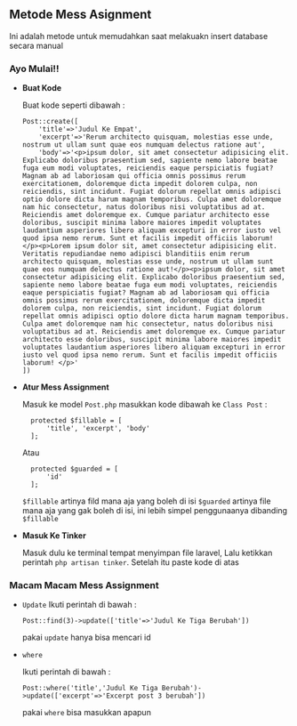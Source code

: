 ## Metode Mess Asignment

Ini adalah metode untuk memudahkan saat melakuakn insert database secara manual

### Ayo Mulai!!

- **Buat Kode**

  Buat kode seperti dibawah :

  ```
  Post::create([
      'title'=>'Judul Ke Empat',
      'excerpt'=>'Rerum architecto quisquam, molestias esse unde, nostrum ut ullam sunt quae eos numquam delectus ratione aut',
      'body'=>'<p>ipsum dolor, sit amet consectetur adipisicing elit. Explicabo doloribus praesentium sed, sapiente nemo labore beatae fuga eum modi voluptates, reiciendis eaque perspiciatis fugiat? Magnam ab ad laboriosam qui officia omnis possimus rerum exercitationem, doloremque dicta impedit dolorem culpa, non reiciendis, sint incidunt. Fugiat dolorum repellat omnis adipisci optio dolore dicta harum magnam temporibus. Culpa amet doloremque nam hic consectetur, natus doloribus nisi voluptatibus ad at. Reiciendis amet doloremque ex. Cumque pariatur architecto esse doloribus, suscipit minima labore maiores impedit voluptates laudantium asperiores libero aliquam excepturi in error iusto vel quod ipsa nemo rerum. Sunt et facilis impedit officiis laborum! </p><p>Lorem ipsum dolor sit, amet consectetur adipisicing elit. Veritatis repudiandae nemo adipisci blanditiis enim rerum architecto quisquam, molestias esse unde, nostrum ut ullam sunt quae eos numquam delectus ratione aut!</p><p>ipsum dolor, sit amet consectetur adipisicing elit. Explicabo doloribus praesentium sed, sapiente nemo labore beatae fuga eum modi voluptates, reiciendis eaque perspiciatis fugiat? Magnam ab ad laboriosam qui officia omnis possimus rerum exercitationem, doloremque dicta impedit dolorem culpa, non reiciendis, sint incidunt. Fugiat dolorum repellat omnis adipisci optio dolore dicta harum magnam temporibus. Culpa amet doloremque nam hic consectetur, natus doloribus nisi voluptatibus ad at. Reiciendis amet doloremque ex. Cumque pariatur architecto esse doloribus, suscipit minima labore maiores impedit voluptates laudantium asperiores libero aliquam excepturi in error iusto vel quod ipsa nemo rerum. Sunt et facilis impedit officiis laborum! </p>'
  ])
  ```

- **Atur Mess Assignment**

  Masuk ke model `Post.php` masukkan kode dibawah ke `Class Post` :

  ```
    protected $fillable = [
        'title', 'excerpt', 'body'
    ];
  ```

  Atau

  ```
    protected $guarded = [
        'id'
    ];
  ```

  `$fillable` artinya fild mana aja yang boleh di isi
  `$guarded` artinya file mana aja yang gak boleh di isi, ini lebih simpel penggunaanya dibanding `$fillable`

- **Masuk Ke Tinker**

  Masuk dulu ke terminal tempat menyimpan file laravel, Lalu ketikkan perintah `php artisan tinker`. Setelah itu paste kode di atas

### Macam Macam Mess Assignment

- `Update`
  Ikuti perintah di bawah :

  ```
  Post::find(3)->update(['title'=>'Judul Ke Tiga Berubah'])
  ```

  pakai `update` hanya bisa mencari id

- `where`

  Ikuti perintah di bawah :

  ```
  Post::where('title','Judul Ke Tiga Berubah')->update(['excerpt'=>'Excerpt post 3 berubah'])
  ```

  pakai `where` bisa masukkan apapun
